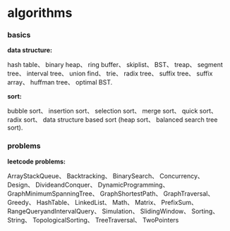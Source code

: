 # algorithms

### basics

**data structure:**

hash table、 binary heap、 ring buffer、 skiplist、
BST、 treap、 segment tree、 interval tree、 union find、
trie、 radix tree、 suffix tree、 suffix array、
huffman tree、 optimal BST.

**sort:**

bubble sort、 insertion sort、 selection sort、
merge sort、 quick sort、 radix sort、
data structure based sort (heap sort、 balanced search tree sort).


### problems

**leetcode problems:**

ArrayStackQueue、
Backtracking、
BinarySearch、
Concurrency、
Design、
DivideandConquer、
DynamicProgramming、
GraphMinimumSpanningTree、
GraphShortestPath、
GraphTraversal、
Greedy、
HashTable、
LinkedList、
Math、
Matrix、
PrefixSum、
RangeQueryandIntervalQuery、
Simulation、
SlidingWindow、
Sorting、
String、
TopologicalSorting、
TreeTraversal、
TwoPointers
